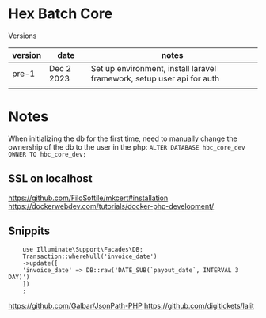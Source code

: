 # Hex Batch Core

Versions

| version | date       | notes                                                                  |
|---------|------------|------------------------------------------------------------------------|
| pre-1   | Dec 2 2023 | Set up environment, install laravel framework, setup user api for auth |
|         |            |                                                                        |


# Notes


When initializing the db for the first time, need to manually change the ownership of the db to the user in the php:
`ALTER DATABASE hbc_core_dev OWNER TO hbc_core_dev;`

## SSL on localhost
https://github.com/FiloSottile/mkcert#installation
https://dockerwebdev.com/tutorials/docker-php-development/

## Snippits 

        use Illuminate\Support\Facades\DB;
        Transaction::whereNull('invoice_date')
        ->update([
        'invoice_date' => DB::raw('DATE_SUB(`payout_date`, INTERVAL 3 DAY)')
        ])
        ;

https://github.com/Galbar/JsonPath-PHP
https://github.com/digitickets/lalit
